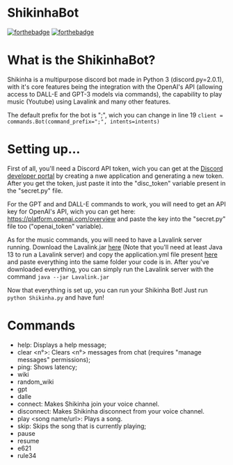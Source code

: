 # ShikinhaBot
[![forthebadge](https://forthebadge.com/images/badges/made-with-python.svg)](https://forthebadge.com)
[![forthebadge](https://forthebadge.com/images/badges/powered-by-energy-drinks.svg)](https://forthebadge.com)

# What is the ShikinhaBot?

  Shikinha is a multipurpose discord bot  made in Python 3 (discord.py=2.0.1), with it's core features being the integration with the OpenAI's API
  (allowing access to DALL-E and GPT-3 models via commands), the capability to play music (Youtube) using Lavalink and many other features.
  
  The default prefix for the bot is ";", wich you can change in line 19 ```client = commands.Bot(command_prefix=";", intents=intents)``` 

# Setting up...

  First of all, you'll need a Discord API token, wich you can get at the [Discord developer portal](https://discord.com/developers/applications) by creating a nwe application and generating a new token. After you get the token, just paste it into the "disc_token" variable present in the "secret.py" file.

  For the GPT and and DALL-E commands to work, you will need to get an API key for OpenAI's API, wich you can get here: https://platform.openai.com/overview
and paste the key into the "secret.py" file too ("openai_token" variable).
  
  As for the music commands, you will need to have a Lavalink server running. Download the Lavalink.jar [here](https://github.com/freyacodes/Lavalink/releases) (Note that you'll need at least Java 13 to run a Lavalink server) and copy the application.yml file present [here](https://github.com/freyacodes/Lavalink/blob/master/LavalinkServer/application.yml.example) and paste everything into the same folder your code is in. After you've downloaded everything, you can simply run the Lavalink server with the command ```java --jar Lavalink.jar```
  
  Now that everything is set up, you can run your Shikinha Bot! Just run ```python Shikinha.py``` and have fun!

# Commands
  
  - help: Displays a help message;
  - clear <n°>: Clears <n°> messages from chat (requires "manage messages" permissions);
  - ping: Shows latency;
  - wiki <something>
  - random_wiki
  - gpt <prompt>
  - dalle <prompt>
  - connect: Makes Shikinha join your voice channel.
  - disconnect: Makes Shikinha disconnect from your voice channel.
  - play <song name/url>: Plays a song.
  - skip: Skips the song that is currently playing;
  - pause
  - resume
  - e621 <tags>
  - rule34 <tags>
  
